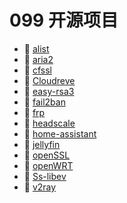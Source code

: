 # 099 开源项目

* 📄 [alist](siyuan://blocks/20230610173808-paixr8w)
* 📄 [aria2](siyuan://blocks/20230610173804-knh6zpw)
* 📄 [cfssl](siyuan://blocks/20230610173638-kb6ctm2)
* 📄 [Cloudreve](siyuan://blocks/20230610173741-uoaysay)
* 📄 [easy-rsa3](siyuan://blocks/20230610173800-j83sxj9)
* 📄 [fail2ban](siyuan://blocks/20230610173803-pgid254)
* 📄 [frp](siyuan://blocks/20230610173756-dv60zuz)
* 📄 [headscale](siyuan://blocks/20230610173730-79mchzo)
* 📄 [home-assistant](siyuan://blocks/20230610173805-9o4nlv2)
* 📄 [jellyfin](siyuan://blocks/20230610173808-yy8bfwk)
* 📄 [openSSL](siyuan://blocks/20230610173712-ambp28i)
* 📄 [openWRT](siyuan://blocks/20230610173753-glfhbk5)
* 📄 [Ss-libev](siyuan://blocks/20230610173751-ulr27ww)
* 📄 [v2ray](siyuan://blocks/20230610173753-atun2js)

‍
